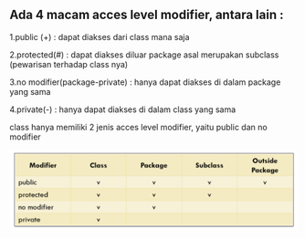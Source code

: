 ## Ada 4 macam acces level modifier, antara lain :

1.public (+) : dapat diakses dari class mana saja

2.protected(#) : dapat diakses diluar package asal merupakan subclass
(pewarisan terhadap class nya)

3.no modifier(package-private) : hanya dapat diakses di dalam package yang sama

4.private(-) : hanya dapat diakses di dalam class yang sama

class hanya memiliki 2 jenis acces level modifier, yaitu public dan no modifier

![accesmofier](accesmodifier.png)